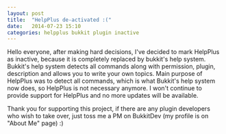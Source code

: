 ```yaml
---
layout: post
title:  "HelpPlus de-activated :("
date:   2014-07-23 15:10
categories: helpplus bukkit plugin inactive
---
```


Hello everyone, after making hard decisions, I've decided to mark HelpPlus as inactive, because it is completely replaced by bukkit's help system. 
Bukkit's help system detects all commands along with permission, plugin, description and allows you to write your own topics. 
Main purpose of HelpPlus was to detect all commands, which is what Bukkit's help system now does, so HelpPlus is not necessary anymore.
I won't continue to provide support for HelpPlus and no more updates will be available. 

Thank you for supporting this project, if there are any plugin developers who wish to take over, just toss me a PM on BukkitDev (my profile is on "About Me" page) :)